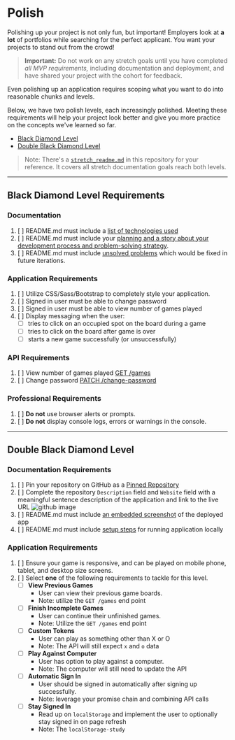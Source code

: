 # Polish

Polishing up your project is not only fun, but important! Employers look at
**a lot** of portfolios while searching for the perfect applicant. You want
your projects to stand out from the crowd!

> **Important:** Do not work on any stretch goals until you have completed
> _all MVP requirements,_ including documentation and deployment, and have
> shared your project with the cohort for feedback.

Even polishing up an application requires scoping what you want to do into
reasonable chunks and levels.

Below, we have two polish levels, each increasingly polished. Meeting these
requirements will help your project look better and give you more practice
on the concepts we've learned so far.

- [Black Diamond Level](#black-diamond-level-requirements)
- [Double Black Diamond Level](#double-black-diamond-level-requirements)

> Note: There's a [`stretch_readme.md`](stretch_readme.md) in this repository
> for your reference. It covers all stretch documentation goals reach both levels.

----

## Black Diamond Level Requirements

### Documentation

1. [ ] README.md must include a [list of technologies used](stretch_readme.md#technologies-used)
1. [ ] README.md must include your [planning and a story about your development process and problem-solving strategy](stretch_readme.md#planning-story).
1. [ ] README.md must include [unsolved problems](stretch_readme.md#unsolved-problems) which would be fixed in future iterations.

### Application Requirements

1. [ ] Utilize CSS/Sass/Bootstrap to completely style your application.
1. [ ] Signed in user must be able to change password
1. [ ] Signed in user must be able to view number of games played
2. [ ] Display messaging when the user:
    - [ ] tries to click on an occupied spot on the board during a game
    - [ ] tries to click on the board after game is over
    - [ ] starts a new game successfully (or unsuccessfully)

### API Requirements

1. [ ] View number of games played [GET /games](https://git.generalassemb.ly/ga-wdi-boston/game-project-api/blob/master/docs/game.md#index)
1. [ ] Change password [PATCH /change-password](https://git.generalassemb.ly/ga-wdi-boston/game-project-api/blob/master/docs/user.md#changepw)

### Professional Requirements

1. [ ] **Do not** use browser alerts or prompts.
1. [ ] **Do not** display console logs, errors or warnings in the console.

----

## Double Black Diamond Level

### Documentation Requirements

1. [ ] Pin your repository on GitHub as a [Pinned Repository](https://docs.github.com/en/github/setting-up-and-managing-your-github-profile/pinning-items-to-your-profile)
1. [ ] Complete the repository `Description` field and `Website` field with a meaningful sentence description of the application and link to the live URL
![github image](https://media.git.generalassemb.ly/user/16103/files/5bce9280-8e29-11eb-8c2a-a48e7cbcea3d)
2. [ ] README.md must include [an embedded screenshot](stretch_readme.md#screenshot) of the deployed app
3. [ ] README.md must include [setup steps](stretch_readme.md#setup-steps) for running application locally

### Application Requirements

1. [ ] Ensure your game is responsive, and can be played on mobile phone, tablet, and desktop size screens.
2. [ ] Select **one** of the following requirements to tackle for this level.
    - [ ] **View Previous Games**
        - User can view their previous game boards.
        - Note: utilize the `GET /games` end point
    - [ ] **Finish Incomplete Games**
        - User can continue their unfinished games.
        - Note: Utilize the `GET /games` end point
    - [ ] **Custom Tokens**
        - User can play as something other than X or O
        - Note: The API will still expect `x` and `o` data
    - [ ] **Play Against Computer**
        - User has option to play against a computer.
        - Note: The computer will still need to update the API
    - [ ] **Automatic Sign In**
        - User should be signed in automatically after signing up successfully.
        - Note: leverage your promise chain and combining API calls
    - [ ] **Stay Signed In**
        - Read up on `localStorage` and implement the user to optionally stay signed in on page refresh
        - Note: The `localStorage-study`
